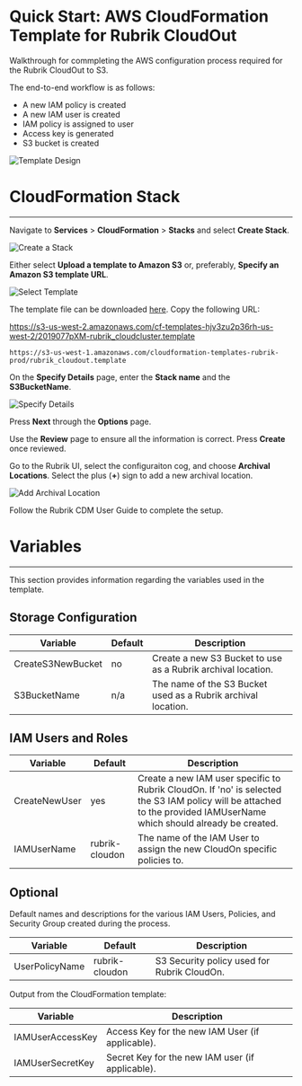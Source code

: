 # Quick Start: AWS CloudFormation Template for Rubrik CloudOut

Walkthrough for commpleting the AWS configuration process required for the Rubrik CloudOut to S3.

The end-to-end workflow is as follows:

* A new IAM policy is created
* A new IAM user is created
* IAM policy is assigned to user
* Access key is generated
* S3 bucket is created

![Template Design](/docs/img/rubrik_cloudout-designer.png)


# CloudFormation Stack
------------------

Navigate to **Services** > **CloudFormation** > **Stacks** and select **Create Stack**. 

![Create a Stack](/docs/img/image1)

Either select **Upload a template to Amazon S3** or, preferably, **Specify an Amazon S3 template URL**. 

![Select Template](/docs/img/image2)

The template file can be downloaded [here](https://s3-us-west-1.amazonaws.com/cloudformation-templates-rubrik-prod/rubrik_cloudcluster.template
). Copy the following URL:

https://s3-us-west-2.amazonaws.com/cf-templates-hjv3zu2p36rh-us-west-2/2019077pXM-rubrik_cloudcluster.template


```
https://s3-us-west-1.amazonaws.com/cloudformation-templates-rubrik-prod/rubrik_cloudout.template
```

On the **Specify Details** page, enter the **Stack name** and the **S3BucketName**. 

![Specify Details](/docs/img/image3)

Press **Next** through the **Options** page. 

Use the **Review** page to ensure all the information is correct. Press **Create** once reviewed.

Go to the Rubrik UI, select the configuraiton cog, and choose **Archival Locations**. Select the plus (**+**) sign to add a new archival location. 

![Add Archival Location](/docs/img/image4)

Follow the Rubrik CDM User Guide to complete the setup. 

# Variables
------------------
This section provides information regarding the variables used in the template. 

## Storage Configuration

| Variable  |  Default | Description  |
|---|---|---|
| CreateS3NewBucket | no | Create a new S3 Bucket to use as a Rubrik archival location.|
| S3BucketName | n/a |The name of the S3 Bucket used as a Rubrik archival location.|


## IAM Users and Roles

| Variable  |  Default | Description  |
|---|---|---|
| CreateNewUser | yes | Create a new IAM user specific to Rubrik CloudOn. If 'no' is selected the S3 IAM policy will be attached to the provided IAMUserName which should already be created. |
| IAMUserName | rubrik-cloudon | The name of the IAM User to assign the new CloudOn specific policies to. |


## Optional

Default names and descriptions for the various IAM Users, Policies, and Security Group created during the process.

| Variable  |  Default | Description  |
|---|---|---|
| UserPolicyName |rubrik-cloudon |S3 Security policy used for Rubrik CloudOn.|

Output from the CloudFormation template: 

| Variable | Description |
|---|---|
| IAMUserAccessKey | Access Key for the new IAM User (if applicable).  |
| IAMUserSecretKey | Secret Key for the new IAM user (if applicable).  |